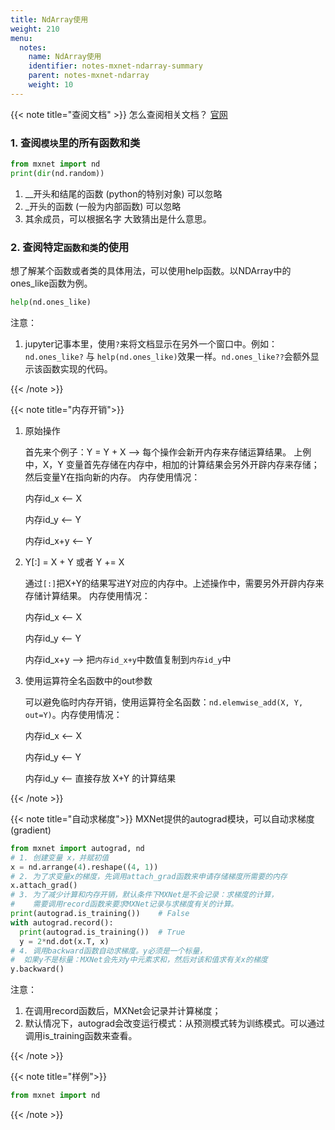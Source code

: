 ```yaml
---
title: NdArray使用
weight: 210
menu:
  notes:
    name: NdArray使用
    identifier: notes-mxnet-ndarray-summary
    parent: notes-mxnet-ndarray
    weight: 10
---
```


{{< note title="查阅文档" >}}
怎么查阅相关文档？ <a href="https://mxnet.apache.org/" target="blank">官网</a>  

### 1. 查阅`模块`里的所有函数和类
```python
from mxnet import nd
print(dir(nd.random))
```
1. __开头和结尾的函数 (python的特别对象) 可以忽略
2. _开头的函数 (一般为内部函数) 可以忽略
3. 其余成员，可以根据名字 大致猜出是什么意思。

### 2. 查阅特定`函数和类`的使用

想了解某个函数或者类的具体用法，可以使用help函数。以NDArray中的ones_like函数为例。
```python
help(nd.ones_like)
```

注意：</p>
1. jupyter记事本里，使用`?`来将文档显示在另外一个窗口中。例如：`nd.ones_like?` 与 `help(nd.ones_like)`效果一样。`nd.ones_like??`会额外显示该函数实现的代码。


{{< /note >}}

{{< note title="内存开销">}}
1. 原始操作 </p>
首先来个例子：Y = Y + X     -->  每个操作会新开内存来存储运算结果。
上例中，X，Y 变量首先存储在内存中，相加的计算结果会另外开辟内存来存储；然后变量Y在指向新的内存。
内存使用情况：</p>
内存id_x <-- X </p>
内存id_y <-- Y </p>
内存id_x+y <-- Y

2. Y[:] = X + Y 或者 Y += X </p>
通过`[:]`把X+Y的结果写进Y对应的内存中。上述操作中，需要另外开辟内存来存储计算结果。
内存使用情况：</P>
内存id_x <-- X </p>
内存id_y <-- Y </p>
内存id_x+y  --> 把`内存id_x+y`中数值复制到`内存id_y`中

3. 使用运算符全名函数中的out参数 </p>
可以避免临时内存开销，使用运算符全名函数：`nd.elemwise_add(X, Y, out=Y)`。内存使用情况： </p>
内存id_x <-- X </p>
内存id_y <-- Y </p>
内存id_y <-- 直接存放 X+Y 的计算结果

{{< /note >}}

{{< note title="自动求梯度">}}
MXNet提供的autograd模块，可以自动求梯度(gradient) </p>
```python
from mxnet import autograd, nd
# 1. 创建变量 x，并赋初值
x = nd.arrange(4).reshape((4, 1))
# 2. 为了求变量x的梯度，先调用attach_grad函数来申请存储梯度所需要的内存 
x.attach_grad()
# 3. 为了减少计算和内存开销，默认条件下MXNet是不会记录：求梯度的计算，
#    需要调用record函数来要求MXNet记录与求梯度有关的计算。
print(autograd.is_training())    # False
with autograd.record():
  print(autograd.is_training())  # True
  y = 2*nd.dot(x.T, x)
# 4. 调用backward函数自动求梯度。y必须是一个标量，
#  如果y不是标量：MXNet会先对y中元素求和，然后对该和值求有关x的梯度
y.backward() 

```
注意：</p>
1. 在调用record函数后，MXNet会记录并计算梯度；
2. 默认情况下，autograd会改变运行模式：从预测模式转为训练模式。可以通过调用is_training函数来查看。


{{< /note >}}


{{< note title="样例">}}

```python
from mxnet import nd
```

{{< /note >}}

